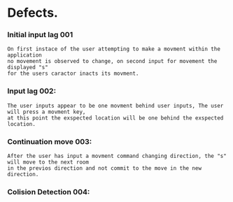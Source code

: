   
# Defects.  
  
### Initial input lag 001
    On first instace of the user attempting to make a movment within the application  
    no movement is observed to change, on second input for movement the displayed "s"  
    for the users caractor inacts its movment. 
### Input lag 002:
    The user inputs appear to be one movment behind user inputs, The user will press a movment key,  
    at this point the exspected location will be one behind the exspected location.
### Continuation move 003:  
    After the user has input a movment command changing direction, the "s" will move to the next room   
    in the previos direction and not commit to the move in the new direction.
### Colision Detection 004:  
    
